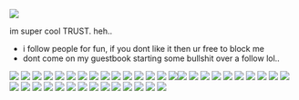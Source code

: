 ![](https://media1.tenor.com/m/nCCTEfgGDF4AAAAC/satosugu-gojo-satoru.gif)

im super cool TRUST. heh..
+ i follow people for fun, if you dont like it then ur free to block me
+ dont come on my guestbook starting some bullshit over a follow lol..

![](https://64.media.tumblr.com/fc4182de82c0bcf44b0393e6a4333945/tumblr_ptvr3wDWit1xbgu08o9_r1_100.gif) ![](https://y2k.neocities.org/stamps/tumblr_pcagk9LdEg1wpplaao5_100.gif) ![](https://supplies.ju.mp/assets/images/gallery02/4a9775e2_original.gif?v=9163b103) ![](https://supplies.ju.mp/assets/images/gallery01/300d5a12.png?v=9163b103) ![](https://supplies.ju.mp/assets/images/gallery01/f3384d1e.png?v=9163b103) ![](https://supplies.ju.mp/assets/images/gallery02/e637bbec.png?v=9163b103) ![](https://camo.githubusercontent.com/cdbd8ca130542ebdcb391edd2c03dacee88709c20a2cbedde5f01e9a42dfb869/68747470733a2f2f36342e6d656469612e74756d626c722e636f6d2f61373734313463376234656666383363396435303635386336363335343139322f396166313065366566353063613935622d64342f73313030783230302f393931346537373361343733336665613762343536393534626634323330643863623462393036342e67696676) ![](https://supplies.ju.mp/assets/images/gallery01/f3f9924f.gif?v=6a50b904) ![](https://camo.githubusercontent.com/f1f64301fd9a5bcedf845f53694769bfa93870958160d174b2ff44a2a8fd18f8/68747470733a2f2f36342e6d656469612e74756d626c722e636f6d2f37376533666630396564363363343434303534383237383037323162613964652f636161383664633666393263346530332d61642f73313030783230302f386234366130616235613332386464343836376538343739626261356132346132656538353864382e706e6a) ![](https://camo.githubusercontent.com/f2e3f0170b652ec8692e43841885a7e2bf1610d35cbb2873a303d34c84845e30/68747470733a2f2f36342e6d656469612e74756d626c722e636f6d2f63663539333661313931353566303565643836316330636533666362666139632f323737653837366431303531393064332d31622f73313030783230302f626539316164373061313365613939633933613164363632363833613432323361333333376336382e67696676) ![](https://camo.githubusercontent.com/51d4abb44bf447362d71a0e9a55082663fcad421f3bf56c78ad9ba943c9c4a7b/68747470733a2f2f36342e6d656469612e74756d626c722e636f6d2f64616662343765326164346335313739636131343137303138616431653562382f74756d626c725f7079357837757753334b317862677530386f325f3130302e67696676) ![]([https://supplies.ju.mp/assets/images/gallery02/728a2659.png?v=9163b103](https://supplies.ju.mp/assets/images/gallery02/d5716752.png?v=9163b103)) ![](https://supplies.ju.mp/assets/images/gallery02/fc48e7d0.png?v=9163b103) ![](https://supplies.ju.mp/assets/images/gallery02/d5716752.png?v=9163b103) ![](https://y2k.neocities.org/stamps2/40_by_seweraat-dcm9lt8.png)![](https://64.media.tumblr.com/2e4783e65e9a29280e6c43155492b18a/b598b7fada21f160-3e/s250x400/59d37781d3fd5da754c092a56e59241488da88e2.gifv) ![](https://y2k.neocities.org/stamps/tumblr_inline_pe6lvyKkO11v11djx_1280.gif) ![](https://collection.ju.mp/assets/images/gallery05/3bf7fe08.jpg?v=0236594d) ![](https://collection.ju.mp/assets/images/gallery05/af9dc696.png?v=0236594d) ![](https://collection.ju.mp/assets/images/gallery04/2c2a4edf.png?v=0236594d) ![](https://collection.ju.mp/assets/images/gallery04/5ceb7cc1_original.png?v=0236594d) ![](https://collection.ju.mp/assets/images/gallery27/53a4accd.png?v=0236594d) ![](https://external-media.spacehey.net/media/sN5ffHru28xY3UHe1RQbcqfqqMQMGYSDQRjsFOCfS87k=/https://coloredvoid.neocities.org/stamps/lainstamp.gif) ![](https://external-media.spacehey.net/media/sQYjjJW_D79QbYCyYIHfh50nuJk9-NU1urDqefPZuyKk=/https://64.media.tumblr.com/98f99f2e9d1d52ed4867e4d9d5944ee3/tumblr_pif1hmkPGy1t9ldg9_100.png) ![](https://external-media.spacehey.net/media/sgoanK07r49QbnjeZrON3KJhnRztdxTI-Xi6XGDI7RKA=/https://64.media.tumblr.com/6c6c009a66c457d27154841e4901f528/tumblr_prx0uwGciN1xzybrpo6_100.gifv) ![](https://external-media.spacehey.net/media/soxoDPd4I2bh8rSakmydkxDkzRbgNMOb-XCCX7tn3VPY=/https://images-wixmp-ed30a86b8c4ca887773594c2.wixmp.com/f/27ee0f81-3176-4f8b-a161-055e7b2462df/d7m5pun-e7cd2c4f-8d62-430d-8597-7a6559fc88b0.png?token=eyJ0eXAiOiJKV1QiLCJhbGciOiJIUzI1NiJ9.eyJzdWIiOiJ1cm46YXBwOjdlMGQxODg5ODIyNjQzNzNhNWYwZDQxNWVhMGQyNmUwIiwiaXNzIjoidXJuOmFwcDo3ZTBkMTg4OTgyMjY0MzczYTVmMGQ0MTVlYTBkMjZlMCIsIm9iaiI6W1t7InBhdGgiOiJcL2ZcLzI3ZWUwZjgxLTMxNzYtNGY4Yi1hMTYxLTA1NWU3YjI0NjJkZlwvZDdtNXB1bi1lN2NkMmM0Zi04ZDYyLTQzMGQtODU5Ny03YTY1NTlmYzg4YjAucG5nIn1dXSwiYXVkIjpbInVybjpzZXJ2aWNlOmZpbGUuZG93bmxvYWQiXX0.naB1YBNv-rzHICdFQqpyiTXU1Mb44ZzyQRfiwOd_oLI) ![](https://external-media.spacehey.net/media/sTi97CAyweBpLtGJKThqB7LziEhN_vWAK0FAFQzxrkac=/https://images-wixmp-ed30a86b8c4ca887773594c2.wixmp.com/f/d69ae67d-5657-4bca-8e8e-72c18d4ec124/d9nvg36-caa1f45c-93f4-4ee4-90b4-5526543ab57f.gif?token=eyJ0eXAiOiJKV1QiLCJhbGciOiJIUzI1NiJ9.eyJzdWIiOiJ1cm46YXBwOjdlMGQxODg5ODIyNjQzNzNhNWYwZDQxNWVhMGQyNmUwIiwiaXNzIjoidXJuOmFwcDo3ZTBkMTg4OTgyMjY0MzczYTVmMGQ0MTVlYTBkMjZlMCIsIm9iaiI6W1t7InBhdGgiOiJcL2ZcL2Q2OWFlNjdkLTU2NTctNGJjYS04ZThlLTcyYzE4ZDRlYzEyNFwvZDludmczNi1jYWExZjQ1Yy05M2Y0LTRlZTQtOTBiNC01NTI2NTQzYWI1N2YuZ2lmIn1dXSwiYXVkIjpbInVybjpzZXJ2aWNlOmZpbGUuZG93bmxvYWQiXX0.V0PDDxA6lNPOZhiOec60WfcBEFM30axt26fp8e1w5Dw) ![](https://external-media.spacehey.net/media/sriwIoi4XxnC474xd7drvQuvMc6wGvcqZJ0GgZwa465g=/https://images-wixmp-ed30a86b8c4ca887773594c2.wixmp.com/f/97538ed2-f006-4ed5-aa9f-f1121bf3b1e4/d6xw2vh-2d779b36-8400-4e68-9439-806ffdc2dc4d.png?token=eyJ0eXAiOiJKV1QiLCJhbGciOiJIUzI1NiJ9.eyJzdWIiOiJ1cm46YXBwOjdlMGQxODg5ODIyNjQzNzNhNWYwZDQxNWVhMGQyNmUwIiwiaXNzIjoidXJuOmFwcDo3ZTBkMTg4OTgyMjY0MzczYTVmMGQ0MTVlYTBkMjZlMCIsIm9iaiI6W1t7InBhdGgiOiJcL2ZcLzk3NTM4ZWQyLWYwMDYtNGVkNS1hYTlmLWYxMTIxYmYzYjFlNFwvZDZ4dzJ2aC0yZDc3OWIzNi04NDAwLTRlNjgtOTQzOS04MDZmZmRjMmRjNGQucG5nIn1dXSwiYXVkIjpbInVybjpzZXJ2aWNlOmZpbGUuZG93bmxvYWQiXX0.II_Zuc0wGYoOZeNjRKHkHFcrG10L8I-nbolBf325QaY) ![](https://external-media.spacehey.net/media/sUyuf7VGcvzG5ppsHAkyBM940dhQDWAXI2uQ6HfrAQTc=/https://images-wixmp-ed30a86b8c4ca887773594c2.wixmp.com/f/2cd01bb3-fc81-4852-af49-09976ade8181/d4cyrl4-bee33ed9-e109-417e-9217-b0386549d8b5.png?token=eyJ0eXAiOiJKV1QiLCJhbGciOiJIUzI1NiJ9.eyJzdWIiOiJ1cm46YXBwOjdlMGQxODg5ODIyNjQzNzNhNWYwZDQxNWVhMGQyNmUwIiwiaXNzIjoidXJuOmFwcDo3ZTBkMTg4OTgyMjY0MzczYTVmMGQ0MTVlYTBkMjZlMCIsIm9iaiI6W1t7InBhdGgiOiJcL2ZcLzJjZDAxYmIzLWZjODEtNDg1Mi1hZjQ5LTA5OTc2YWRlODE4MVwvZDRjeXJsNC1iZWUzM2VkOS1lMTA5LTQxN2UtOTIxNy1iMDM4NjU0OWQ4YjUucG5nIn1dXSwiYXVkIjpbInVybjpzZXJ2aWNlOmZpbGUuZG93bmxvYWQiXX0.f5jslC1Y8FXPHhY9XasHzDYuHtEQ3lz3vGREENTft-I) ![](https://external-media.spacehey.net/media/sRo9envSxs4Q5nYVj-LVvBgQBRVhSrTahpJ7RL_QcvXQ=/https://images-wixmp-ed30a86b8c4ca887773594c2.wixmp.com/f/8bc357c2-2060-4723-a45b-ab421c4676df/d1kc18h-e733a3a4-937e-4b15-92b2-18b9dd3dc314.png?token=eyJ0eXAiOiJKV1QiLCJhbGciOiJIUzI1NiJ9.eyJzdWIiOiJ1cm46YXBwOjdlMGQxODg5ODIyNjQzNzNhNWYwZDQxNWVhMGQyNmUwIiwiaXNzIjoidXJuOmFwcDo3ZTBkMTg4OTgyMjY0MzczYTVmMGQ0MTVlYTBkMjZlMCIsIm9iaiI6W1t7InBhdGgiOiJcL2ZcLzhiYzM1N2MyLTIwNjAtNDcyMy1hNDViLWFiNDIxYzQ2NzZkZlwvZDFrYzE4aC1lNzMzYTNhNC05MzdlLTRiMTUtOTJiMi0xOGI5ZGQzZGMzMTQucG5nIn1dXSwiYXVkIjpbInVybjpzZXJ2aWNlOmZpbGUuZG93bmxvYWQiXX0.FwbuwXn0xPe-jBxb4iaJEQ6XJaZ97R4C3kgSIMs1hSY) ![](https://external-media.spacehey.net/media/s1osgviDJwTIKBy6weUo7ey1KTUWIr5p06_5dAuGfpP8=/https://64.media.tumblr.com/d7c725602222b2a6d80e02114a9c0557/7aabd2519e7e2d80-f7/s250x250_c1/9f0b286a1976041cecb6f3bcac11829269935dc1.gifv) ![](https://external-media.spacehey.net/media/syU338ZagHDd0G__UTe0bBloRi63jtZGmEeMQdW4W8kM=/https://64.media.tumblr.com/468ffaa3f24e35eb212a358912c5e3b0/09ca433352f9db2d-14/s250x400/bf09364bd3caa56553baa095074a2d23f9ea2268.gifv) ![](https://external-media.spacehey.net/media/skqX8WSZ2k2FOBcgX1sXY5jLHCYljSO7IVWKsZzJTCr0=/https://64.media.tumblr.com/e04025b1a97e72b2f851218b5119041f/7f17d65f94f8b4a2-52/s100x200/043fadbb4d96bdaa5ce7b865b9399c31bcb459a2.png) ![](https://external-media.spacehey.net/media/s6iFQnQYzix66gzmevUwxhyACrIoCCC7scB4Av6TLhxw=/https://64.media.tumblr.com/befc25b61b4f9946fef5135ec8645f56/db9c867786dfb431-42/s250x250_c1/d976e839afe1267d50d24740b5908fb48b26c042.png) ![](https://external-media.spacehey.net/media/sXsTO3tBTcqAZSFFxmsn4QzZiKWYYakvJN8WQNKqRnhw=/https://64.media.tumblr.com/84defc098b6d61ead79b2fcb96de291c/db9c867786dfb431-dd/s100x200/9831d0c8ef7b4cbfbaab3b925efb71d2f3c30f83.gifv) ![](https://external-media.spacehey.net/media/sC_mJVKFR69Qn3rT5TDWc3vbKvZuSSOtU9orc4Rijzu0=/https://pomelo.neocities.org/pix/stamps/stamps/dczycnt-24abf5d2-9ff7-4e28-b27d-0675bc7531d9.gif) ![](https://external-media.spacehey.net/media/slm_9YeF4EgUOEGwaj6DZQTTLn_OeZB4K66IK0y-zTI4=/https://pomelo.neocities.org/pix/stamps/dd4w8ne-dd7703f6-baea-47e1-b8aa-f12570e563e4.png) ![](https://external-media.spacehey.net/media/ssN8gX8PwPj_DibNFPN-kmEaLLkH5kbIB_Q-Ex-39G4E=/https://pomelo.neocities.org/pix/stamps/d1cwtfy-1d537a97-2e70-4e0f-b623-e2e6913d0749.png) ![](https://external-media.spacehey.net/media/s8aPDl65IchGge2xQJ8Enlk3rMu2C7c4bMJCfZa6rWfo=/https://img1.picmix.com/output/stamp/normal/3/8/1/2/2002183_cb0ad.png)
